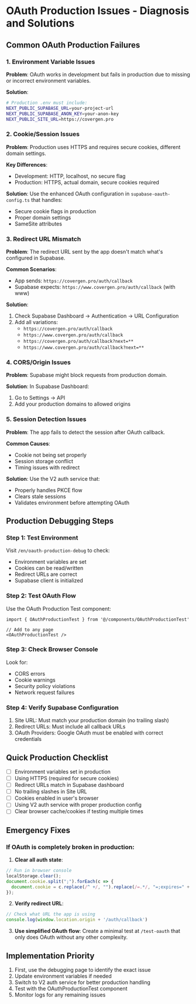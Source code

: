 # OAuth Production Issues - Diagnosis and Solutions

## Common OAuth Production Failures

### 1. **Environment Variable Issues**
**Problem**: OAuth works in development but fails in production due to missing or incorrect environment variables.

**Solution**:
```bash
# Production .env must include:
NEXT_PUBLIC_SUPABASE_URL=your-project-url
NEXT_PUBLIC_SUPABASE_ANON_KEY=your-anon-key
NEXT_PUBLIC_SITE_URL=https://covergen.pro
```

### 2. **Cookie/Session Issues**
**Problem**: Production uses HTTPS and requires secure cookies, different domain settings.

**Key Differences**:
- Development: HTTP, localhost, no secure flag
- Production: HTTPS, actual domain, secure cookies required

**Solution**: Use the enhanced OAuth configuration in `supabase-oauth-config.ts` that handles:
- Secure cookie flags in production
- Proper domain settings
- SameSite attributes

### 3. **Redirect URL Mismatch**
**Problem**: The redirect URL sent by the app doesn't match what's configured in Supabase.

**Common Scenarios**:
- App sends: `https://covergen.pro/auth/callback`
- Supabase expects: `https://www.covergen.pro/auth/callback` (with www)

**Solution**: 
1. Check Supabase Dashboard → Authentication → URL Configuration
2. Add all variations:
   - `https://covergen.pro/auth/callback`
   - `https://www.covergen.pro/auth/callback`
   - `https://covergen.pro/auth/callback?next=**`
   - `https://www.covergen.pro/auth/callback?next=**`

### 4. **CORS/Origin Issues**
**Problem**: Supabase might block requests from production domain.

**Solution**: In Supabase Dashboard:
1. Go to Settings → API
2. Add your production domains to allowed origins

### 5. **Session Detection Issues**
**Problem**: The app fails to detect the session after OAuth callback.

**Common Causes**:
- Cookie not being set properly
- Session storage conflict
- Timing issues with redirect

**Solution**: Use the V2 auth service that:
- Properly handles PKCE flow
- Clears stale sessions
- Validates environment before attempting OAuth

## Production Debugging Steps

### Step 1: Test Environment
Visit `/en/oauth-production-debug` to check:
- Environment variables are set
- Cookies can be read/written
- Redirect URLs are correct
- Supabase client is initialized

### Step 2: Test OAuth Flow
Use the OAuth Production Test component:
```tsx
import { OAuthProductionTest } from '@/components/OAuthProductionTest'

// Add to any page
<OAuthProductionTest />
```

### Step 3: Check Browser Console
Look for:
- CORS errors
- Cookie warnings
- Security policy violations
- Network request failures

### Step 4: Verify Supabase Configuration
1. Site URL: Must match your production domain (no trailing slash)
2. Redirect URLs: Must include all callback URLs
3. OAuth Providers: Google OAuth must be enabled with correct credentials

## Quick Production Checklist

- [ ] Environment variables set in production
- [ ] Using HTTPS (required for secure cookies)
- [ ] Redirect URLs match in Supabase dashboard
- [ ] No trailing slashes in Site URL
- [ ] Cookies enabled in user's browser
- [ ] Using V2 auth service with proper production config
- [ ] Clear browser cache/cookies if testing multiple times

## Emergency Fixes

### If OAuth is completely broken in production:

1. **Clear all auth state**:
```javascript
// Run in browser console
localStorage.clear();
document.cookie.split(";").forEach(c => {
  document.cookie = c.replace(/^ +/, "").replace(/=.*/, "=;expires=" + new Date().toUTCString() + ";path=/");
});
```

2. **Verify redirect URL**:
```javascript
// Check what URL the app is using
console.log(window.location.origin + '/auth/callback')
```

3. **Use simplified OAuth flow**:
Create a minimal test at `/test-oauth` that only does OAuth without any other complexity.

## Implementation Priority

1. First, use the debugging page to identify the exact issue
2. Update environment variables if needed
3. Switch to V2 auth service for better production handling
4. Test with the OAuthProductionTest component
5. Monitor logs for any remaining issues